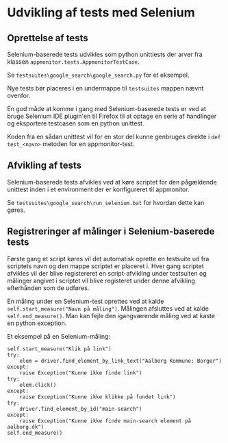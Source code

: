 # Udvikling af tests med Selenium

## Oprettelse af tests
Selenium-baserede tests udvikles som python unittiests der arver fra klassen
`appmonitor.tests.AppmonitorTestCase`.

Se `testsuites\google_search\google_search.py` for et eksempel.

Nye tests bør placeres i en undermappe til `testsuites` mappen nævnt ovenfor.

En god måde at komme i gang med Selenium-baserede tests er ved at bruge
Selenium IDE plugin'en til Firefox til at optage en serie af handlinger og
eksportere testcasen som en python unittest.

Koden fra en sådan unittest vil for en stor del kunne genbruges direkte i
`def test_<navn>` metoden for en appmonitor-test.

## Afvikling af tests

Selenium-baserede tests afvikles ved at køre scriptet for den pågældende
unittest inden i et environment der er konfigureret til appmonitor.

Se `testsuites\google_search\run_selenium.bat` for hvordan dette kan gøres.

## Registreringer af målinger i Selenium-baserede tests

Første gang et script køres vil det automatisk oprette en testsuite ud fra
scriptets navn og den mappe scriptet er placeret i. Hver gang scriptet afvikles
vil der blive registereret en script-afvikling under testsuiten og målinger
angivet i scriptet vil blive registeret under denne afvikling efterhånden som
de udføres.

En måling under en Selenium-test oprettes ved at kalde
`self.start_measure("Navn på måling")`. Målingen afsluttes ved at kalde
`self.end_measure()`. Man kan fejle den igangværende måling ved at kaste en
python exception.

Et eksempel på en Selenium-måling:

    self.start_measure("Klik på link")
    try:
        elem = driver.find_element_by_link_text("Aalborg Kommune: Borger")
    except:
        raise Exception("Kunne ikke finde link")
    try:
        elem.click()
    except:
        raise Exception("Kunne ikke klikke på fundet link")
    try:
        driver.find_element_by_id("main-search")
    except:
        raise Exception("Kunne ikke finde main-search element på aalborg.dk")
    self.end_measure()
